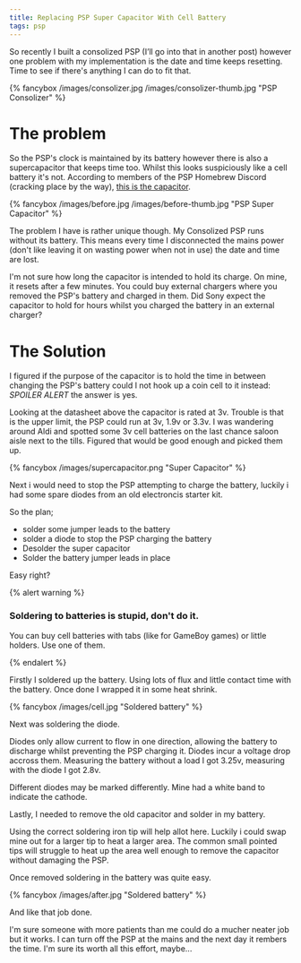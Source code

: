 ```yaml
---
title: Replacing PSP Super Capacitor With Cell Battery
tags: psp
---
```


So recently I built a consolized PSP (I’ll go into that in another post) however one problem with my implementation is the date and time keeps resetting. Time to see if there's anything I can do to fit that.

{% fancybox /images/consolizer.jpg /images/consolizer-thumb.jpg "PSP Consolizer" %}

<!-- more -->

# The problem

So the PSP's clock is maintained by its battery however there is also a supercapacitor that keeps time too. Whilst this looks suspiciously like a cell battery it's not. According to members of the PSP Homebrew Discord (cracking place by the way), [this is the capacitor](https://uk.farnell.com/panasonic/eecen0f204ak/cap-0-2f-3-3v-double-layer-smd/dp/1305070).

{% fancybox /images/before.jpg /images/before-thumb.jpg "PSP Super Capacitor" %}

The problem I have is rather unique though. My Consolized PSP runs without its battery. This means every time I disconnected the mains power (don't like leaving it on wasting power when not in use) the date and time are lost.

I'm not sure how long the capacitor is intended to hold its charge. On mine, it resets after a few minutes. You could buy external chargers where you removed the PSP's battery and charged in them. Did Sony expect the capacitor to hold for hours whilst you charged the battery in an external charger?

# The Solution

I figured if the purpose of the capacitor is to hold the time in between changing the PSP's battery could I not hook up a coin cell to it instead: _SPOILER ALERT_ the answer is yes.

Looking at the datasheet above the capacitor is rated at 3v. Trouble is that is the upper limit, the PSP could run at 3v, 1.9v or 3.3v. I was wandering around Aldi and spotted some 3v cell batteries on the last chance saloon aisle next to the tills. Figured that would be good enough and picked them up.

{% fancybox /images/supercapacitor.png "Super Capacitor" %}

Next i would need to stop the PSP attempting to charge the battery, luckily i had some spare diodes from an old electroncis starter kit.

So the plan;

- solder some jumper leads to the battery
- solder a diode to stop the PSP charging the battery
- Desolder the super capacitor
- Solder the battery jumper leads in place

Easy right?

{% alert warning %}

### Soldering to batteries is stupid, don't do it.

You can buy cell batteries with tabs (like for GameBoy games) or little holders. Use one of them.

{% endalert %}

Firstly I soldered up the battery. Using lots of flux and little contact time with the battery. Once done I wrapped it in some heat shrink.

{% fancybox /images/cell.jpg "Soldered battery" %}

Next was soldering the diode.

Diodes only allow current to flow in one direction, allowing the battery to discharge whilst preventing the PSP charging it. Diodes incur a voltage drop accross them. Measuring the battery without a load I got 3.25v, measuring with the diode I got 2.8v.

Different diodes may be marked differently. Mine had a white band to indicate the cathode.

Lastly, I needed to remove the old capacitor and solder in my battery.

Using the correct soldering iron tip will help allot here. Luckily i could swap mine out for a larger tip to heat a larger area. The common small pointed tips will struggle to heat up the area well enough to remove the capacitor without damaging the PSP.

Once removed soldering in the battery was quite easy.

{% fancybox /images/after.jpg "Soldered battery" %}

And like that job done.

I'm sure someone with more patients than me could do a mucher neater job but it works. I can turn off the PSP at the mains and the next day it rembers the time. I'm sure its worth all this effort, maybe...
